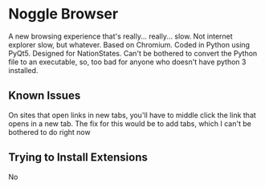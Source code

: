 # Noggle Browser

A new browsing experience that's really... really... slow. Not internet explorer slow, but whatever. Based on Chromium. Coded in Python using PyQt5. Designed for NationStates. Can't be bothered to convert the Python file to an executable, so, too bad for anyone who doesn't have python 3 installed.

## Known Issues

On sites that open links in new tabs, you'll have to middle click the link that opens in a new tab. The fix for this would be to add tabs, which I can't be bothered to do right now

## Trying to Install Extensions

No
